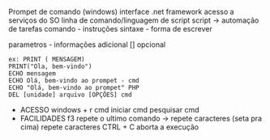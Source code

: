 Prompet de comando (windows)
interface .net framework
acesso a serviços do SO
linha de comando/linguagem de script
script -> automação de tarefas 
comando - instruções
sintaxe - forma de escrever

parametros - informações adicional [] opcional
```
ex: PRINT ( MENSAGEM)
PRINT("Ola, bem-vindo")
ECHO mensagem
ECHO Olá, bem-vindo ao prompet - cmd
ECHO "Olá, bem-vindo ao prompet" PHP
DEL [unidade] arquivo [OPÇÕES] cmd
```
- ACESSO
windows + r cmd
iniciar cmd
pesquisar cmd
- FACILIDADES
f3 repete o ultimo comando
-> repete caracteres
(seta pra cima) repete caracteres
CTRL + C aborta a execução
